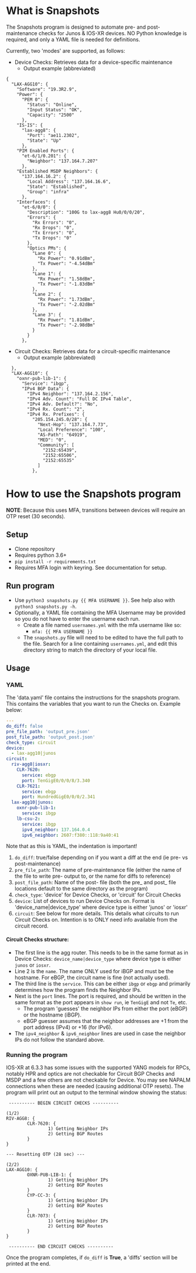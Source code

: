 # What is Snapshots

The Snapshots program is designed to automate pre- and post-maintenance checks for Junos & IOS-XR devices. NO Python knowledge is required, and only a YAML file is needed for definitions.

Currently, two 'modes' are supported, as follows:

- Device Checks: Retrieves data for a device-specific maintenance
  - Output example (abbreviated)
```
{
  "LAX-AGG10": {
    "Software": "19.3R2.9",
    "Power": {
      "PEM 0": {
        "Status": "Online",
        "Input Status": "OK",
        "Capacity": "2500"
      },
    "IS-IS": {
      "lax-agg8": {
        "Port": "ae11.2302",
        "State": "Up"
      },
    "PIM Enabled Ports": {
      "et-6/1/0.201": {
        "Neighbor": "137.164.7.207"
      },
    "Established MSDP Neighbors": {
      "137.164.16.2": {
        "Local Address": "137.164.16.6",
        "State": "Established",
        "Group": "infra"
      },
    "Interfaces": {
      "et-6/0/0": {
        "Description": "100G to lax-agg8 Hu0/0/0/20",
        "Errors": {
          "Rx Errors": "0",
          "Rx Drops": "0",
          "Tx Errors": "0",
          "Tx Drops": "0"
        },
        "Optics PMs": {
          "Lane 0": {
            "Rx Power": "0.91dBm",
            "Tx Power": "-4.54dBm"
          },
          "Lane 1": {
            "Rx Power": "1.58dBm",
            "Tx Power": "-1.83dBm"
          },
          "Lane 2": {
            "Rx Power": "1.73dBm",
            "Tx Power": "-2.02dBm"
          },
          "Lane 3": {
            "Rx Power": "1.81dBm",
            "Tx Power": "-2.98dBm"
          }
        }
      },
```
- Circuit Checks: Retrieves data for a circuit-specific maintenance
  - Output example (abbreviated)
```
  },
  "LAX-AGG10": {
    "oxnr-pub-lib-1": {
      "Service": "ibgp",
      "IPv4 BGP Data": {
        "IPv4 Neighbor": "137.164.2.156",
        "IPv4 Adv. Count": "Full DC IPv4 Table",
        "IPv4 Adv. Default?": "No",
        "IPv4 Rx. Count": "2",
        "IPv4 Rx. Prefixes": {
          "205.154.245.0/28": {
            "Next-Hop": "137.164.7.73",
            "Local Preference": "100",
            "AS-Path": "64919",
            "MED": "0",
            "Community": [
              "2152:65439",
              "2152:65506",
              "2152:65535"
            ]
          },
```

# How to use the Snapshots program

**NOTE**: Because this uses MFA, transitions between devices will require an OTP reset (30 seconds).

## Setup

- Clone repository
- Requires python 3.6+
- `pip install -r requirements.txt`
- Requires MFA login with keyring. See documentation for setup.

## Run program

- Use `python3 snapshots.py {{ MFA USERNAME }}`. See help also with `python3 snapshots.py -h`.
- Optionally, a YAML file containing the MFA Username may be provided so you do not have to enter the username each run.
  - Create a file named `usernames.yml` with the mfa username like so:
    - `mfa: {{ MFA USERNAME }}`
  - The `snapshots.py` file will need to be edited to have the full path to the file. Search for a line containing `usernames.yml`, and edit this directory string to match the directory of your local file.

## Usage

### YAML

The 'data.yaml' file contains the instructions for the snapshots program. This contains the variables that you want to run the Checks on. Example below:
```yaml
---
do_diff: false
pre_file_path: 'output_pre.json'
post_file_path: 'output_post.json'
check_type: circuit
device:
  - lax-agg10|junos
circuit:
  riv-agg8|iosxr:
    CLR-7620:
      service: ebgp
      port: TenGigE0/0/0/8/3.340
    CLR-7621:
      service: ebgp
      port: HundredGigE0/0/0/2.341
  lax-agg10|junos:
    oxnr-pub-lib-1:
      service: ibgp
    lb-csu-2:
      service: ibgp
      ipv4_neighbor: 137.164.0.4
      ipv6_neighbor: 2607:f380::118:9a40:41
```
Note that as this is YAML, the indentation is important!

1. `do_diff`: true/false depending on if you want a diff at the end (ie pre- vs post-maintenance)
2. `pre_file_path`: The name of pre-maintenance file (either the name of the file to write pre- output to, or the name for diffs to reference)
3. `post_file_path`: Name of the post- file (both the pre_ and post_ file locations default to the same directory as the program)
4. `check_type`: 'device' for Device Checks, or 'circuit' for Circuit Checks
5. `device`: List of devices to run Device Checks on. Format is 'device_name|device_type' where device type is either 'junos' or 'iosxr'
6. `circuit`: See below for more details. This details what circuits to run Circuit Checks on. Intention is to ONLY need info available from the circuit record.

#### Circuit Checks structure:
- The first line is the agg router. This needs to be in the same format as in Device Checks: `device_name|device_type` where device type is either `junos` or `iosxr`.
- Line 2 is the `name`. The name ONLY used for iBGP and must be the hostname. For eBGP, the circuit name is fine (not actually used).
- The third line is the `service`. This can be either `ibgp` or `ebgp` and primarily determines how the program finds the Neighbor IPs.
- Next is the `port` lines. The port is required, and should be written in the same format as the port appears in `show run`, ie `TenGigE` and not `Te`, etc.
  - The program 'guesses' the neighbor IPs from either the port (eBGP) or the hostname (iBGP).
  - eBGP guesser assumes that the neighbor addresses are +1 from the port address (IPv4) or +16 (for IPv6).
- The `ipv4_neighbor` & `ipv6_neighbor` lines are used in case the neighbor IPs do not follow the standard above.

### Running the program

IOS-XR at 6.3.3 has some issues with the supported YANG models for RPCs, notably HPR and optics are not checkable for Circuit BGP Checks and MSDP and a few others are not checkable for Device. You may see NAPALM connections when these are needed (causing additional OTP resets).
The program will print out an output to the terminal window showing the status:

```
 ---------- BEGIN CIRCUIT CHECKS ----------

(1/2)
RIV-AGG8: {
        CLR-7620: {
                1) Getting Neighbor IPs
                2) Getting BGP Routes
        }
}

--- Resetting OTP (28 sec) ---

(2/2)
LAX-AGG10: {
        OXNR-PUB-LIB-1: {
                1) Getting Neighbor IPs
                2) Getting BGP Routes
        }
        CYP-CC-3: {
                1) Getting Neighbor IPs
                2) Getting BGP Routes
        }
        CLR-7073: {
                1) Getting Neighbor IPs
                2) Getting BGP Routes
        }
}

 ---------- END CIRCUIT CHECKS ----------
```

Once the program completes, if `do_diff` is **True**, a 'diffs' section will be printed at the end.